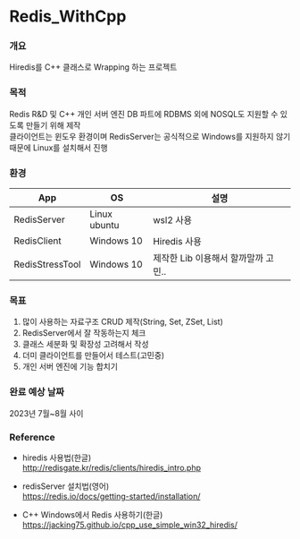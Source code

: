 # Redis_WithCpp

### 개요 
Hiredis를 C++ 클래스로 Wrapping  하는 프로젝트

### 목적
Redis R&D 및 C++ 개인 서버 엔진 DB 파트에 RDBMS 외에 NOSQL도 지원할 수 있도록 만들기 위해 제작 </br>
클라이언트는 윈도우 환경이며 RedisServer는 공식적으로 Windows를 지원하지 않기 때문에 Linux를 설치해서 진행


### 환경
|App|OS|설명|
|------|---|---|
|RedisServer|Linux ubuntu| wsl2 사용|
|RedisClient|Windows 10|Hiredis 사용|
|RedisStressTool|Windows 10| 제작한 Lib 이용해서 할까말까 고민..|


### 목표
1. 많이 사용하는 자료구조 CRUD 제작(String, Set, ZSet, List)
2. RedisServer에서 잘 작동하는지 체크
3. 클래스 세분화 및 확장성 고려해서 작성
4. 더미 클라이언트를 만들어서 테스트(고민중)
5. 개인 서버 엔진에 기능 합치기


### 완료 예상 날짜
2023년 7월~8월 사이


### Reference
- hiredis 사용법(한글)</br>
http://redisgate.kr/redis/clients/hiredis_intro.php    

- redisServer 설치법(영어)</br>
https://redis.io/docs/getting-started/installation/

- C++ Windows에서 Redis 사용하기(한글)</br>
https://jacking75.github.io/cpp_use_simple_win32_hiredis/  </br>
